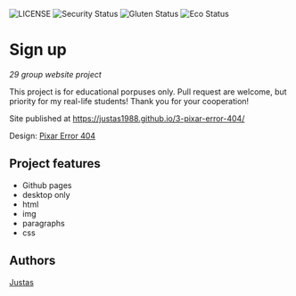![LICENSE](https://img.shields.io/badge/license-MIT-blue.svg?style=flat-square)
![Security Status](https://img.shields.io/security-headers?label=Security&url=https%3A%2F%2Fgithub.com&style=flat-square)
![Gluten Status](https://img.shields.io/badge/Gluten-Free-green.svg)
![Eco Status](https://img.shields.io/badge/ECO-Friendly-green.svg)

# Sign up

_29 group website project_

This project is for educational porpuses only. Pull request are welcome, but priority for my real-life students! Thank you for your cooperation!

Site published at https://justas1988.github.io/3-pixar-error-404/

Design: [Pixar Error 404](https://miro.medium.com/max/2646/1*847Jp_9BIkm95T42f1Wczw.png)

## Project features

- Github pages
- desktop only
- html
- img
- paragraphs
- css

## Authors

[Justas](https://github.com/Justas1988)